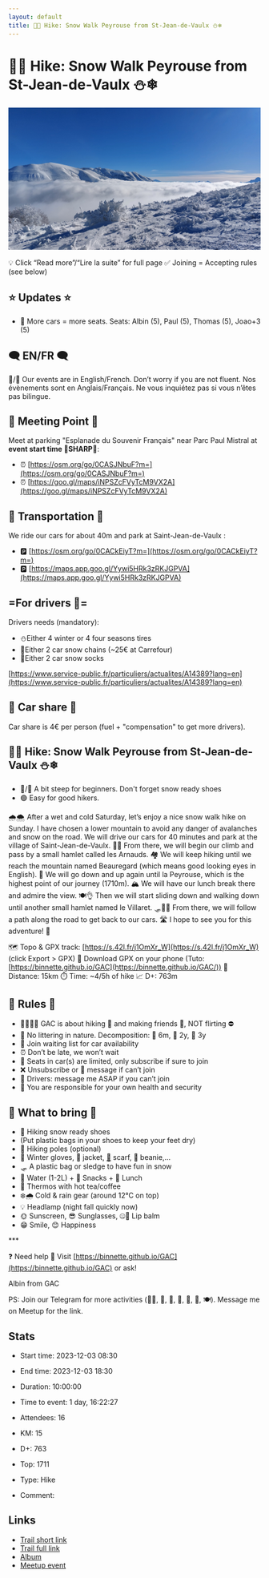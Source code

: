 ```yaml
---
layout: default
title: 🥾🔵 Hike: Snow Walk Peyrouse from St-Jean-de-Vaulx ⛄❄
---
```


# 🥾🔵 Hike: Snow Walk Peyrouse from St-Jean-de-Vaulx ⛄❄

![2023-12-03](/Stats/img/orig/2023-12-03.jpg)

💡 Click “Read more”/“Lire la suite” for full page ✅ Joining = Accepting rules (see below)

## ⭐ Updates ⭐

* 📅 More cars = more seats. Seats: Albin (5), Paul (5), Thomas (5), Joao+3 (5)

## 🗨️ EN/FR 🗨️
🦅/🐓 Our events are in English/French. Don’t worry if you are not fluent. Nos évènements sont en Anglais/Français. Ne vous inquiétez pas si vous n’êtes pas bilingue.

## 📍 Meeting Point 📍
Meet at parking "Esplanade du Souvenir Français" near Parc Paul Mistral at **event start time 🔺SHARP🔺**:

* ⏰ [https://osm.org/go/0CASJNbuF?m=](https://osm.org/go/0CASJNbuF?m=)
* ⏰ [https://goo.gl/maps/iNPSZcFVyTcM9VX2A](https://goo.gl/maps/iNPSZcFVyTcM9VX2A)

## 🚗 Transportation 🚗
We ride our cars for about 40m and park at Saint-Jean-de-Vaulx :

* 🅿️ [https://osm.org/go/0CACkEiyT?m=](https://osm.org/go/0CACkEiyT?m=)
* 🅿️ [https://maps.app.goo.gl/Yywi5HRk3zRKJGPVA](https://maps.app.goo.gl/Yywi5HRk3zRKJGPVA)

## =For drivers 🚗=
Drivers needs (mandatory):

* ⛄Either 4 winter or 4 four seasons tires
* 🔗Either 2 car snow chains (\~25€ at Carrefour)
* 🧦Either 2 car snow socks

[https://www.service-public.fr/particuliers/actualites/A14389?lang=en](https://www.service-public.fr/particuliers/actualites/A14389?lang=en)
## 🚗 Car share 🚗
Car share is 4€ per person (fuel + "compensation" to get more drivers).

## 🥾🔵 Hike: Snow Walk Peyrouse from St-Jean-de-Vaulx ⛄❄

* 🔵/🔴 A bit steep for beginners. Don't forget snow ready shoes
* 🟢 Easy for good hikers.

🌧️🌨️ After a wet and cold Saturday, let’s enjoy a nice snow walk hike on Sunday. I have chosen a lower mountain to avoid any danger of avalanches and snow on the road. We will drive our cars for 40 minutes and park at the village of Saint-Jean-de-Vaulx. 🚗🚙 From there, we will begin our climb and pass by a small hamlet called les Arnauds. 🏘️ We will keep hiking until we reach the mountain named Beauregard (which means good looking eyes in English). 👀 We will go down and up again until la Peyrouse, which is the highest point of our journey (1710m). 🏔️ We will have our lunch break there and admire the view. 🍽️👌 Then we will start sliding down and walking down until another small hamlet named le Villaret. 🛷🚶‍♂️ From there, we will follow a path along the road to get back to our cars. 🛣️ I hope to see you for this adventure! 🙌

🗺️ Topo & GPX track: [https://s.42l.fr/j1OmXr_W](https://s.42l.fr/j1OmXr_W) (click Export > GPX)
📲 Download GPX on your phone (Tuto: [https://binnette.github.io/GAC](https://binnette.github.io/GAC/))
📏 Distance: 15km
⏱️ Time: \~4/5h of hike
📈 D+: 763m

## 📜 Rules 📜

* 🚶‍♀️🚶‍♂️ GAC is about hiking 🥾 and making friends 🤗, NOT flirting ⛔
* 🚮 No littering in nature. Decomposition: 🍊 6m, 🍌 2y, 🥚 3y
* 🚗 Join waiting list for car availability
* ⏰ Don’t be late, we won’t wait
* 💺 Seats in car(s) are limited, only subscribe if sure to join
* ❌ Unsubscribe or 💬 message if can’t join
* 🚗 Drivers: message me ASAP if you can’t join
* 💟 You are responsible for your own health and security

## 🎒 What to bring 🎒

* 🥾 Hiking snow ready shoes
* (Put plastic bags in your shoes to keep your feet dry)
* 🥢 Hiking poles (optional)
* 🧤 Winter gloves, 🧥 jacket, [🧣](https://wprock.fr/t/emoji/cold-face/) scarf, 🧢 beanie,...
* 🛷 A plastic bag or sledge to have fun in snow
* 🧃 Water (1-2L) + 🍫 Snacks + 🥗 Lunch
* 🍵 Thermos with hot tea/coffee
* ❄️🌧️ Cold & rain gear (around 12°C on top)
* 💡 Headlamp (night fall quickly now)
* 🌞 Sunscreen, 😎 Sunglasses, 🤐🧊 Lip balm
* 😁 Smile, 😊 Happiness

\*\*\*

❓ Need help 🤔 Visit [https://binnette.github.io/GAC](https://binnette.github.io/GAC) or ask!

Albin from GAC

PS: Join our Telegram for more activities (🧗‍♀️, 🏓, 🎳, 🎲, 🎥, 🎵, 🍽️). Message me on Meetup for the link.

## Stats

- Start time: 2023-12-03 08:30
- End time: 2023-12-03 18:30
- Duration: 10:00:00
- Time to event: 1 day, 16:22:27
- Attendees: 16

- KM: 15
- D+: 763
- Top: 1711
- Type: Hike
- Comment: 

## Links

- [Trail short link](https://s.42l.fr/j1OmXr_W)
- [Trail full link](https://brouter.de/brouter-web/#map=14/45.0138/5.7404/1069&lonlats=5.757877,45.01237;5.75469,45.028906;5.751858,45.036049;5.745034,45.028861;5.726967,44.997424;5.724564,44.991914;5.752716,45.00509;5.757732,45.01234&profile=hiking-mountain)
- [Album](https://binnette.github.io/GacImg2023/2023-12-03-🥾🔵-Hike-Snow-Walk-Peyrouse-from-St-Jean-de-Vaulx-⛄❄.html)
- [Meetup event](https://www.meetup.com/grenoble-adventure-club-english-french/events/297699455/)
